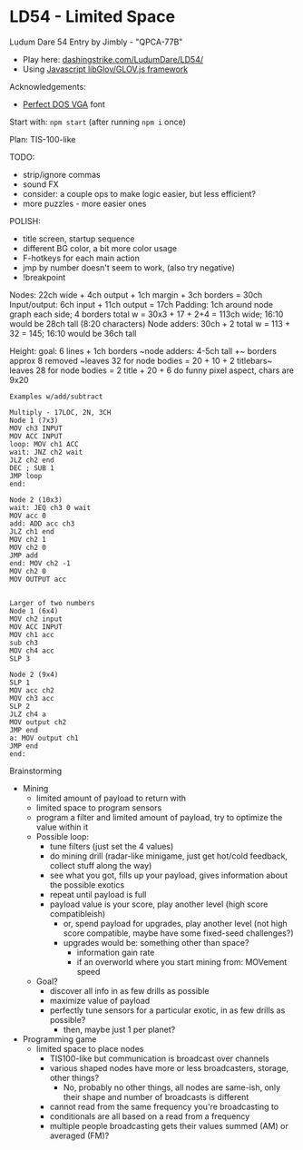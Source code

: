 LD54 - Limited Space
============================

Ludum Dare 54 Entry by Jimbly - "QPCA-77B"

* Play here: [dashingstrike.com/LudumDare/LD54/](http://www.dashingstrike.com/LudumDare/LD54/)
* Using [Javascript libGlov/GLOV.js framework](https://github.com/Jimbly/glovjs)

Acknowledgements:
* [Perfect DOS VGA](https://www.dafont.com/perfect-dos-vga-437.font) font

Start with: `npm start` (after running `npm i` once)

Plan: TIS-100-like

TODO:
* strip/ignore commas
* sound FX
* consider: a couple ops to make logic easier, but less efficient?
* more puzzles - more easier ones

POLISH:
* title screen, startup sequence
* different BG color, a bit more color usage
* F-hotkeys for each main action
* jmp by number doesn't seem to work, (also try negative)
* !breakpoint


Nodes: 22ch wide + 4ch output + 1ch margin + 3ch borders = 30ch
Input/output: 6ch input + 11ch output = 17ch
Padding: 1ch around node graph each side; 4 borders
total w = 30x3 + 17 + 2+4 = 113ch wide; 16:10 would be 28ch tall (8:20 characters)
Node adders: 30ch + 2
total w = 113 + 32 = 145; 16:10 would be 36ch tall

Height:
  goal: 6 lines + 1ch borders
  ~node adders: 4-5ch tall +~
  borders
  approx 8 removed
  ~leaves 32 for node bodies = 20 + 10 + 2 titlebars~
  leaves 28 for node bodies = 2 title + 20 + 6
do funny pixel aspect, chars are 9x20


```
Examples w/add/subtract

Multiply - 17LOC, 2N, 3CH
Node 1 (7x3)
MOV ch3 INPUT
MOV ACC INPUT
loop: MOV ch1 ACC
wait: JNZ ch2 wait
JLZ ch2 end
DEC ; SUB 1
JMP loop
end:

Node 2 (10x3)
wait: JEQ ch3 0 wait
MOV acc 0
add: ADD acc ch3
JLZ ch1 end
MOV ch2 1
MOV ch2 0
JMP add
end: MOV ch2 -1
MOV ch2 0
MOV OUTPUT acc


Larger of two numbers
Node 1 (6x4)
MOV ch2 input
MOV ACC INPUT
MOV ch1 acc
sub ch3
MOV ch4 acc
SLP 3

Node 2 (9x4)
SLP 1
MOV acc ch2
MOV ch3 acc
SLP 2
JLZ ch4 a
MOV output ch2
JMP end
a: MOV output ch1
JMP end
end:

```

Brainstorming
* Mining
  * limited amount of payload to return with
  * limited space to program sensors
  * program a filter and limited amount of payload, try to optimize the value within it
  * Possible loop:
    * tune filters (just set the 4 values)
    * do mining drill (radar-like minigame, just get hot/cold feedback, collect stuff along the way)
    * see what you got, fills up your payload, gives information about the possible exotics
    * repeat until payload is full
    * payload value is your score, play another level (high score compatibleish)
      * or, spend payload for upgrades, play another level (not high score compatible, maybe have some fixed-seed challenges?)
      * upgrades would be: something other than space?
        * information gain rate
        * if an overworld where you start mining from: MOVement speed
  * Goal?
    * discover all info in as few drills as possible
    * maximize value of payload
    * perfectly tune sensors for a particular exotic, in as few drills as possible?
      * then, maybe just 1 per planet?
* Programming game
  * limited space to place nodes
    * TIS100-like but communication is broadcast over channels
    * various shaped nodes have more or less broadcasters, storage, other things?
      * No, probably no other things, all nodes are same-ish, only their shape and number of broadcasts is different
    * cannot read from the same frequency you're broadcasting to
    * conditionals are all based on a read from a frequency
    * multiple people broadcasting gets their values summed (AM) or averaged (FM)?
